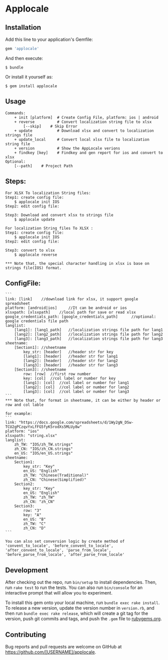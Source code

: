 # Applocale


## Installation

Add this line to your application's Gemfile:

```ruby
gem 'applocale'
```

And then execute:

    $ bundle

Or install it yourself as:

    $ gem install applocale

## Usage

	Commands:
		+ init [platform]  # Create Config File, platform: ios | android
		+ reverse          # Convert localization string file to xlsx
			[--skip]  	# Skip Error
		+ update           # Download xlsx and convert to localization strings file
		+ update_local     # Convert local xlsx file to localization string file
		+ version     	   # Show the AppLocale verions
		+ findkey [key]    # Findkey and gen report for ios and convert to xlsx
	Optional:
	 	[--path]    # Project Path

## Steps:

	For XLSX To localization String files: 
	Step1: create config file:
		$ applocale init IOS
	Step2: edit config file:
<!-- 		link: download link for xlsx, it support google spreadsheet
		platform: It can be android or ios
		keystr: header for Key in xlsx
		langlist: header and path for different language
		xlsxpath: local path for save or read xlsx -->
	Step3: Download and convert xlsx to strings file
		$ applocale update

	For localization String files To XLSX : 
	Step1: create config file:
		$ applocale init IOS
	Step2: edit config file:
<!-- 		platform: It can be android or ios
		keystr: header for Key in xlsx
		langlist: header and path for different language
		xlsxpath: local path for save or read xlsx -->
	Step3: convert to xlsx 
		$ applocale reverse

	*** Note that, the special character handling in xlsx is base on strings file(IOS) format.

## ConfigFile:
	```
	link: [link]	//download link for xlsx, it support google spreadsheet
	platform: [android|ios]		//It can be android or ios
	xlsxpath: [xlsxpath]	//local path for save or read xlsx
	google_credentials_path: [google_credentials_path]		//optional: google credentials file path
	langlist: 
    	[lang1]: [lang1_path]	//localization strings file path for lang1
    	[lang2]: [lang2_path]	//localization strings file path for lang2
    	[lang3]: [lang3_path]	//localization strings file path for lang3
	sheetname:
 		[Section1]: //sheetname
    		key_str: [header]	//header str for key
    		[lang1]: [header]	//header str for lang1
    		[lang2]: [header]	//header str for lang2
    		[lang3]: [header]	//header str for lang3
		[Section3]: //sheetname
    		row: [row]	//first row number
    		key: [col]	//col label or number for key
    		[lang1]: [col]	//col label or number for lang1
    		[lang2]: [col]	//col label or number for lang2
    		[lang3]: [col]	//col label or number for lang3
    ```
	*** Note that, for format in sheetname, it can be either by header or row and col lable

	for example:
	```
	link: "https://docs.google.com/spreadsheets/d/1Wy2gN_DSw-TCU2gPCzqvYxLfFG5fyK5rodXs5MLUy8w"
	platform: "ios"
	xlsxpath: "string.xlsx"
	langlist:
    	zh_TW: "IOS/zh_TW.strings"
    	zh_CN: "IOS/zh_CN.strings"
    	en_US: "IOS/en_US.strings"
	sheetname:
  		Section1:
  			key_str: "Key"
   			en_US: "English"
    		zh_TW: "Chinese(Traditional)"
    		zh_CN: "Chinese(Simplified)"
  		Section2:
    		key_str: "Key"
    		en_US: "English"
    		zh_TW: "zh_TW"
    		zh_CN: "zh_CN"
  		Section3:
    		row: "3"
    		key: "A"
    		en_US: "B"
    		zh_TW: "C"
    		zh_CN: "D"
	``` 

	You can also set conversion logic by create method of 'convent_to_locale', 'before_convent_to_locale', 'after_convent_to_locale', 'parse_from_locale', 'before_parse_from_locale', 'after_parse_from_locale'

## Development

After checking out the repo, run `bin/setup` to install dependencies. Then, run `rake test` to run the tests. You can also run `bin/console` for an interactive prompt that will allow you to experiment.

To install this gem onto your local machine, run `bundle exec rake install`. To release a new version, update the version number in `version.rb`, and then run `bundle exec rake release`, which will create a git tag for the version, push git commits and tags, and push the `.gem` file to [rubygems.org](https://rubygems.org).

## Contributing

Bug reports and pull requests are welcome on GitHub at https://github.com/[USERNAME]/applocale.

